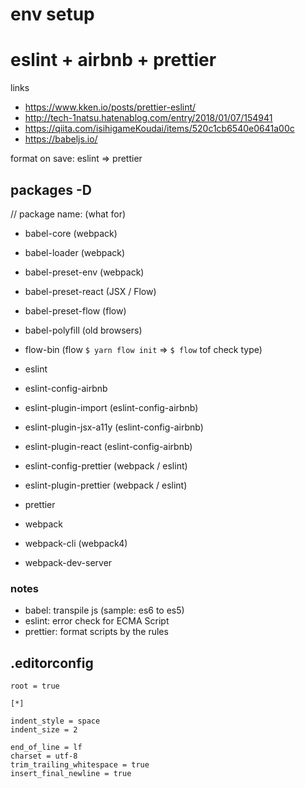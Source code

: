 # env setup
# eslint + airbnb + prettier

links
* https://www.kken.io/posts/prettier-eslint/
* http://tech-1natsu.hatenablog.com/entry/2018/01/07/154941
* https://qiita.com/isihigameKoudai/items/520c1cb6540e0641a00c
* https://babeljs.io/

format on save: eslint => prettier

## packages -D

// package name:        (what for)

* babel-core             (webpack)
* babel-loader           (webpack)
* babel-preset-env       (webpack)
* babel-preset-react     (JSX / Flow)
* babel-preset-flow      (flow)
* babel-polyfill         (old browsers)

* flow-bin               (flow `$ yarn flow init` => `$ flow` tof check type)

* eslint
* eslint-config-airbnb
* eslint-plugin-import   (eslint-config-airbnb)
* eslint-plugin-jsx-a11y (eslint-config-airbnb)
* eslint-plugin-react    (eslint-config-airbnb)
* eslint-config-prettier (webpack / eslint)
* eslint-plugin-prettier (webpack / eslint)

* prettier

* webpack
* webpack-cli            (webpack4)
* webpack-dev-server

### notes
* babel: transpile js (sample: es6 to es5)
* eslint: error check for ECMA Script
* prettier: format scripts by the rules

## .editorconfig
```
root = true

[*]

indent_style = space
indent_size = 2

end_of_line = lf
charset = utf-8
trim_trailing_whitespace = true
insert_final_newline = true
```

